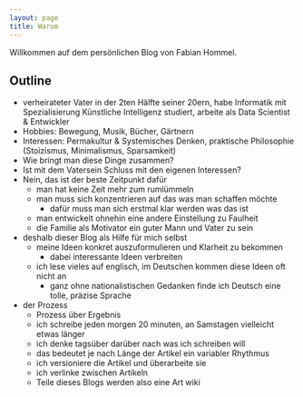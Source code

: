 ```yaml
---
layout: page
title: Warum
---
```


Willkommen auf dem persönlichen Blog von Fabian Hommel.

## Outline
- verheirateter Vater in der 2ten Hälfte seiner 20ern, habe Informatik mit Spezialisierung Künstliche Intelligenz studiert, arbeite als Data Scientist & Entwickler
- Hobbies: Bewegung, Musik, Bücher, Gärtnern
- Interessen: Permakultur & Systemisches Denken, praktische Philosophie (Stoizismus, Minimalismus, Sparsamkeit)
- Wie bringt man diese Dinge zusammen?
- Ist mit dem Vatersein Schluss mit den eigenen Interessen?
- Nein, das ist der beste Zeitpunkt dafür
    - man hat keine Zeit mehr zum rumlümmeln
    - man muss sich konzentrieren auf das was man schaffen möchte
        - dafür muss man sich erstmal klar werden was das ist
    - man entwickelt ohnehin eine andere Einstellung zu Faulheit 
    - die Familie als Motivator ein guter Mann und Vater zu sein
- deshalb dieser Blog als Hilfe für mich selbst
    - meine Ideen konkret auszuformulieren und Klarheit zu bekommen
        - dabei interessante Ideen verbreiten
    - ich lese vieles auf englisch, im Deutschen kommen diese Ideen oft nicht an
        - ganz ohne nationalistischen Gedanken finde ich Deutsch eine tolle, präzise Sprache 
- der Prozess
    - Prozess über Ergebnis
    - ich schreibe jeden morgen 20 minuten, an Samstagen vielleicht etwas länger
    - ich denke tagsüber darüber nach was ich schreiben will
    - das bedeutet je nach Länge der Artikel ein variabler Rhythmus
    - ich versioniere die Artikel und überarbeite sie
    - ich verlinke zwischen Artikeln
    - Teile dieses Blogs werden also eine Art wiki

